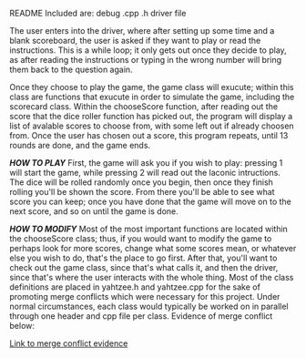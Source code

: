 README
Included are:
debug
.cpp
.h
driver file

The user enters into the driver, where after setting up some time and a blank scoreboard, the user is asked if they want to play or read the instructions. This is a while loop; it only gets out once they decide to play, as after reading the instructions or typing in the wrong number will bring them back to the question again.

Once they choose to play the game, the game class will exucute; within this class are functions that exucute in order to simulate the game, including the scorecard class. Within the chooseScore function, after reading out the score that the dice roller function has picked out, the program will display a list of avalable scores to choose from, with some left out if already choosen from. Once the user has chosen out a score, this program repeats, until 13 rounds are done, and the game ends. 

***HOW TO PLAY***
First, the game will ask you if you wish to play: pressing 1 will start the game, while pressing 2 will read out the laconic intructions.
The dice will be rolled randomly once you begin, then once they finish rolling you'll be shown the score. From there you'll be able to see what score you can keep; once you have done that the game will move on to the next score, and so on until the game is done.

***HOW TO MODIFY***
Most of the most important functions are located within the chooseScore class; thus, if you would want to modify the game to perhaps look for more scores, change what some scores mean, or whatever else you wish to do, that's the place to go first. After that, you'll want to check out the game class, since that's what calls it, and then the driver, since that's where the user interacts with the whole thing. Most of the class definitions are placed in yahtzee.h and yahtzee.cpp for the sake of promoting merge conflicts which were necessary for this project. Under normal circumstances, each class would typically be worked on in parallel through one header and cpp file per class. Evidence of merge conflict below:


[Link to merge conflict evidence](https://falconbgsu-my.sharepoint.com/:i:/g/personal/xgschwi_bgsu_edu/Ef5NJqH8vPBAtjjCLZEVxFcBTnP-qbI3Hw0zlKiycduG0w?e=p3pdcu)

